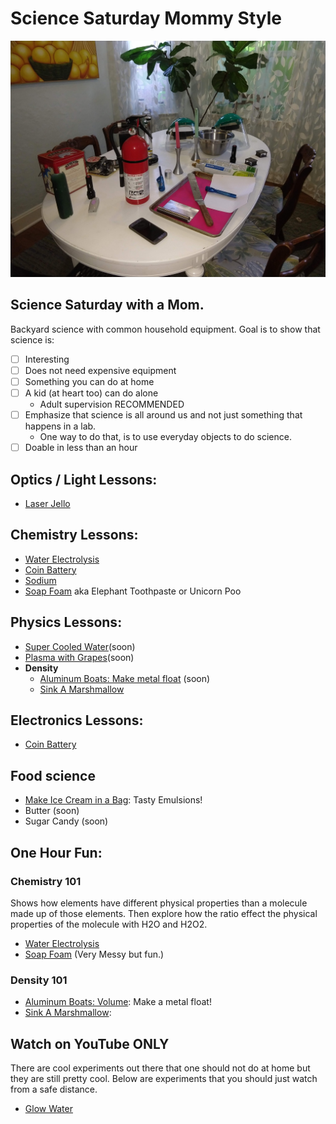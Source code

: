 # Science Saturday Mommy Style
![](./images/sciencesat.jpg )

## Science Saturday with a Mom.

Backyard science with common household equipment.
Goal is to show that science is:
- [ ] Interesting
- [ ] Does not need expensive equipment
- [ ] Something you can do at home
- [ ] A kid (at heart too) can do alone
    * Adult supervision RECOMMENDED
- [ ] Emphasize that science is all around us and not just something that happens in a lab.  
    * One way to do that, is to use everyday objects to do science.
- [ ] Doable in less than an hour

## Optics / Light Lessons:
* [Laser Jello](./lessons/LaserJello.md)


## Chemistry Lessons:
* [Water Electrolysis](./lessons/WaterElectrolysis.md)
* [Coin Battery](./lessons/CoinBattery.md)
* [Sodium](./lessons/Sodium.md)  
* [Soap Foam](./lessons/SoapFoam.md) aka Elephant Toothpaste or Unicorn Poo


## Physics Lessons:
* [Super Cooled Water](./lessons/CoolWater.md)(soon)
* [Plasma with Grapes](./lessons/PlasmaGrapes.md)(soon)
* **Density**
    * [Aluminum Boats: Make metal float](./lessons/AlBoats.md) (soon)
    * [Sink A Marshmallow](./lessons/SinkAMarshmallow.md)

## Electronics Lessons:
* [Coin Battery](./lessons/CoinBattery.md)

## Food science
* [Make Ice Cream in a Bag](./lesson/IceCream.md): Tasty Emulsions!
* Butter (soon)
* Sugar Candy (soon)


## One Hour Fun:
### Chemistry 101
Shows how elements have different physical properties than a molecule made up of those elements.  Then explore how the ratio effect the physical properties of the molecule with H2O and H2O2.
* [Water Electrolysis](./lessons/WaterElectrolysis.md)
* [Soap Foam](./lessons/SoapFoam.md) (Very Messy but fun.)

### Density 101
* [Aluminum Boats: Volume](./lessons/AlBoats.md): Make a metal float!
* [Sink A Marshmallow](./lessons/SinkAMarshmallow.md):


## Watch on YouTube ONLY
There are cool experiments out there that one should not do at home but they are still pretty cool.  Below are experiments that you should just watch from a safe distance.
* [Glow Water](./lessons/GlowWater.md)
